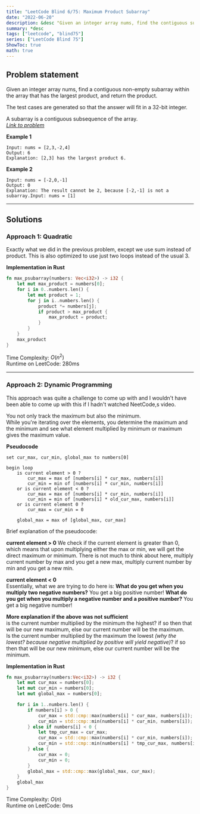 ```yaml
---
title: "LeetCode Blind 6/75: Maximum Product Subarray"
date: "2022-06-20"
description: &desc "Given an integer array nums, find the contiguous subarray (containing at least one number) which has the largest product and return its product."
summary: *desc
tags: ["leetcode", "blind75"]
series: ["LeetCode Blind 75"]
ShowToc: true
math: true
---
```


## Problem statement

Given an integer array nums, find a contiguous non-empty subarray within the array that has the largest product, and return the product.  

The test cases are generated so that the answer will fit in a 32-bit integer.  

A subarray is a contiguous subsequence of the array.  
[*Link to problem*](https://leetcode.com/problems/maximum-product-subarray/)

**Example 1**

```
Input: nums = [2,3,-2,4]
Output: 6
Explanation: [2,3] has the largest product 6.
```

**Example 2**

```
Input: nums = [-2,0,-1]
Output: 0
Explanation: The result cannot be 2, because [-2,-1] is not a subarray.Input: nums = [1]
```

---

## Solutions

### Approach 1: Quadratic

Exactly what we did in the previous problem, except we use sum instead of product.
This is also optimized to use just two loops instead of the usual 3.

**Implementation in Rust**

```rs
fn max_psubarray(numbers: Vec<i32>) -> i32 {
    let mut max_product = numbers[0];
    for i in 0..numbers.len() {
        let mut product = 1;
        for j in i..numbers.len() {
            product *= numbers[j];
            if product > max_product {
                max_product = product;
            }
        }
    }
    max_product
}
```

Time Complexity: $O(n^2)$  
Runtime on LeetCode: $280$ms

---

### Approach 2: Dynamic Programming

This approach was quite a challenge to come up with and I wouldn't have been able to come up
with this if I hadn't watched NeetCode,s video.  

You not only track the maximum but also the minimum.  
While you're iterating over the elements, you determine the maximum and the minimum and see what
element multiplied by minimum or maximum gives the maximum value.

**Pseudocode**  

```text
set cur_max, cur_min, global_max to numbers[0]

begin loop
    is current element > 0 ?
        cur_max = max of [numbers[i] * cur_max, numbers[i]]
        cur_min = min of [numbers[i] * cur_min, numbers[i]]
    or is current element < 0 ?
        cur_max = max of [numbers[i] * cur_min, numbers[i]]
        cur_min = min of [numbers[i] * old_cur_max, numbers[i]]
    or is current element 0 ?
        cur_max = cur_min = 0
    
    global_max = max of [global_max, cur_max]
```

Brief explanation of the pseudocode:  

**current element > 0**
We check if the current element is greater than 0, which means that upon multiplying
either the max or min, we will get the direct maximum or minimum.
There is not much to think about here, multiply current number by max and you get a new max,
multiply current number by min and you get a new min.  

**current element < 0**  
Essentially, what we are trying to do here is:
**What do you get when you multiply two negative numbers?** You get a big positive number!
**What do you get when you multiply a negative number and a positive number?** You get a big negative number!  

**More explanation if the above was not sufficient**  
is the current number multiplied by the minimum the highest? if so then that will be our new maximum,
else our current number will be the maximum.  
Is the current number multiplied by the maximum the lowest *(why the lowest?
because negative multiplied by positive will yield negative)*? if so then that will be our new minimum,
else our current number will be the minimum.

**Implementation in Rust**

```rs
fn max_psubarray(numbers:Vec<i32>) -> i32 {
    let mut cur_max = numbers[0];
    let mut cur_min = numbers[0];
    let mut global_max = numbers[0];

    for i in 1..numbers.len() {
        if numbers[i] > 0 {
            cur_max = std::cmp::max(numbers[i] * cur_max, numbers[i]);
            cur_min = std::cmp::min(numbers[i] * cur_min, numbers[i]);
        } else if numbers[i] < 0 {
            let tmp_cur_max = cur_max;
            cur_max = std::cmp::max(numbers[i] * cur_min, numbers[i]);
            cur_min = std::cmp::min(numbers[i] * tmp_cur_max, numbers[i]);
        } else {
            cur_max = 0;
            cur_min = 0;
        }
        global_max = std::cmp::max(global_max, cur_max);
    }
    global_max
}
```

Time Complexity: $O(n)$  
Runtime on LeetCode: $0$ms
